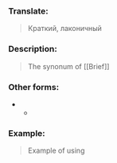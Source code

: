 ### Translate:
>Краткий, лаконичный
### Description:
>The synonum of [[Brief]]

### Other forms:
* *
### Example:
>Example of using 

